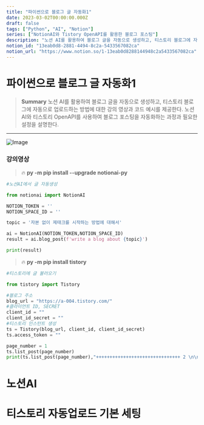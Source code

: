```yaml
---
title: "파이썬으로 블로그 글 자동화1"
date: 2023-03-02T00:00:00.000Z
draft: false
tags: ["Python", "AI", "Notion"]
series: ["NotionAI와 Tistory OpenAPI를 활용한 블로그 포스팅"]
description: "노션 AI를 활용하여 블로그 글을 자동으로 생성하고, 티스토리 블로그에 자동으로 업로드하는 방법에 대한 강의 영상과 코드 예시를 제공한다. 노션 AI와 티스토리 OpenAPI를 사용하여 블로그 포스팅을 자동화하는 과정과 필요한 설정을 설명한다."
notion_id: "13eab0d8-2881-4494-8c2a-5433567082ca"
notion_url: "https://www.notion.so/1-13eab0d8288144948c2a5433567082ca"
---
```


# 파이썬으로 블로그 글 자동화1

> **Summary**
> 노션 AI를 활용하여 블로그 글을 자동으로 생성하고, 티스토리 블로그에 자동으로 업로드하는 방법에 대한 강의 영상과 코드 예시를 제공한다. 노션 AI와 티스토리 OpenAPI를 사용하여 블로그 포스팅을 자동화하는 과정과 필요한 설정을 설명한다.

---

![Image](https://prod-files-secure.s3.us-west-2.amazonaws.com/09ccd4d5-876c-4bba-bbdf-cc77a0a11257/776cb7a4-de22-43c6-b478-8439b88c5af3/Untitled.png?X-Amz-Algorithm=AWS4-HMAC-SHA256&X-Amz-Content-Sha256=UNSIGNED-PAYLOAD&X-Amz-Credential=ASIAZI2LB466354OEE6Y%2F20250724%2Fus-west-2%2Fs3%2Faws4_request&X-Amz-Date=20250724T120149Z&X-Amz-Expires=3600&X-Amz-Security-Token=IQoJb3JpZ2luX2VjEAQaCXVzLXdlc3QtMiJGMEQCIDiXqiDYYIZ5teTSnX7Ru6ndBHN86cmfCQzAi1uk2BD7AiBOWGLWwZrF22DfcqpIg5m67CTLFEIwsjRINga3rQA4tSr%2FAwgtEAAaDDYzNzQyMzE4MzgwNSIM%2BO60FYgixgeLB5r5KtwDJ9TdfwhAAMbjgC7JT5fZNGpAVA%2FpCl%2BST54c9yLi8TskSpeHXCIWuHNY0nxdqw48S%2FuNnIGaqUhNCCSFCoqPqHIheKr6c59pp3Z%2FBE4Pxa6oyk2JSt0uNCBWD6W5sWqJ5RdXRAEtgbNrFBZSqrvw2EvACfMGtOtGii8QMivnEcsinVM8LzzgelKLq6QHFxIS7x6KMX6tNuItQcW0GJrs7oCdRzXZ79gAzeO5D1d%2FshpNgKhQHS2l62P4Bw7S1zY4xt4lcmisYAfuYK72NeL0CQsJLqk83Gq20va6txihKKMoIqf6Nb5kqDkx1H%2FXxgktuShKROI1Y0xRbnDzHMkBzxQ40B7%2BMrUqo6y8o7QVQhS1SH6OrclQFKK8ZNsZzrKaCV1qr3XauoQFBR023ncioAHDLcHPhLfevAIrnyXa%2F1Zgj8IFWG4CSGHZXCKjvY0itu99d%2F3E%2FvQN6aFdzbBu%2FF406vBUrbLe%2BUQeZOIig%2Fwx4Vmzpx22dFxNWt%2FOqN%2BI%2FdIMy5z1r2WtwLkhwr5ZjYT9eQyhAFXSKvRC1qegu3vUTbCPWUTsYDHeUUCkL0k0IunC8gDsoyHGelWmIMbCfbT2F1vkHumUpv%2BXQhYZVNnCpsF8KwKf0s8ATAcw3L%2BIxAY6pgHMCTtzgghUDyYIyngV623Tsstj76vrlx3dykNRcy3F5SXeNaqIQaYbJBrJ27fi3W5v36VspcxfdtINaLiCOm9ZDgPbHd6e%2FwcBkBHV1871ljgHsGFsqPtKrRHxaPKJUnY1%2FsXJCy8ahheMfTqqPq%2B6fxa2ef9hiKr%2BgJz21oVDUK5nCLcAqJbmI4cQgqfbomFH5UnCNkE5U46FarTE9Dxpagjx8tym&X-Amz-Signature=10f2fec865a188b058defc0046445af3f8df120fe6c11bbd1d6c19bbb6dbd6ae&X-Amz-SignedHeaders=host&x-amz-checksum-mode=ENABLED&x-id=GetObject)

### 강의영상

> 🔥 **py -m pip install --upgrade notionai-py**

```python
#노션AI에서 글 자동생성

from notionai import NotionAI

NOTION_TOKEN = ''
NOTION_SPACE_ID = ''

topic = '자본 없이 제태크를 시작하는 방법에 대해서'

ai = NotionAI(NOTION_TOKEN,NOTION_SPACE_ID)
result = ai.blog_post(f'write a blog about {topic}')

print(result)
```

> 🔥 **py -m pip install tistory**

```python
#티스토리에 글 불러오기

from tistory import Tistory

#블로그 주소
blog_url = "https://a-004.tistory.com/"
#클라이언트 ID, SECRET
client_id = ""
client_id_secret = ""
#티스토리 인스턴트 생성
ts = Tistory(blog_url, client_id, client_id_secret)
ts.access_token = ""

page_number = 1
ts.list_post(page_number)
print(ts.list_post(page_number),"+++++++++++++++++++++++++++++++ 2 \n\n")
```

# 노션AI

# 티스토리 자동업로드 기본 세팅

